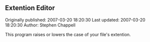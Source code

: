 ## Extention Editor

Originally published: 2007-03-20 18:20:30
Last updated: 2007-03-20 18:20:30
Author: Stephen Chappell

This program raises or lowers the case of your file's extention.